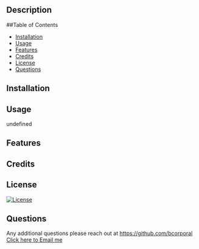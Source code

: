   ## 

  
  ## Description
  


  ##Table of Contents
  - [Installation](#installation)
  - [Usage](#usage)
  - [Features](#features)
  - [Credits](#credits)
  - [License](#license)
  - [Questions](#questions)


  ## Installation
  
  

  ## Usage
  undefined


  ## Features
  


  ## Credits
  


  ## License
  [![License](https://img.shields.io/badge/License--blue.svg)](https://opensource.org/licenses/)
   
  

  ## Questions
  Any additional questions please reach out at https://github.com/bcorporal
  [Click here to Email me](mailto:)
